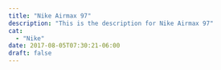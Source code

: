 ```yaml
---
title: "Nike Airmax 97"
description: "This is the description for Nike Airmax 97"
cat:
  - "Nike"
date: 2017-08-05T07:30:21-06:00
draft: false
---
```

